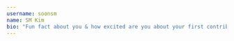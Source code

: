 ```yaml
---
username: soonsm
name: SM Kim
bio: "Fun fact about you & how excited are you about your first contribution"
---
```

